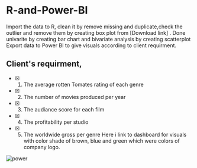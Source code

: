 # R-and-Power-BI
Import the data to R, clean it by remove missing and duplicate,check the outlier and remove them by creating box plot from [Download link] .
Done univarite by creating bar chart and bivariate analysis by creating scatterplot
Export data to Power BI to give visuals according to client requirment.
## Client's requirment,
- [x] 1. The average rotten Tomates rating of each genre
- [x] 2. The number of movies produced per year
- [x] 3. The audiance score for each film
- [x] 4. The profitability per studio
- [x] 5. The worldwide gross per genre
Here i link to dashboard for visuals with color shade of brown, blue and green which were colors of company logo.

 ![power](https://github.com/SaeedIram/R-and-Power-BI/assets/136697415/fd727f94-fe16-4a20-812e-982da7b17614)
